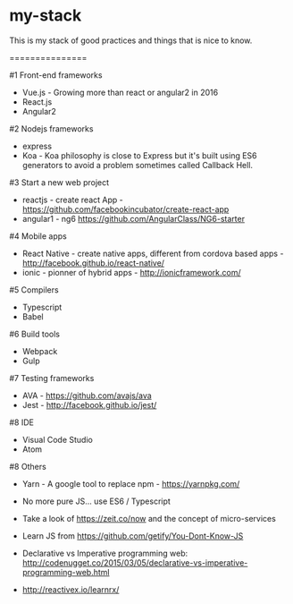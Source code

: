 # my-stack
This is my stack of good practices and things that is nice to know.

===============

#1 Front-end frameworks

* Vue.js - Growing more than react or angular2 in 2016
* React.js
* Angular2

#2 Nodejs frameworks

* express
* Koa - Koa philosophy is close to Express but it's built using ES6 generators to avoid a problem sometimes called Callback Hell.

#3 Start a new web project

* reactjs - create react App - https://github.com/facebookincubator/create-react-app
* angular1 - ng6 https://github.com/AngularClass/NG6-starter

#4 Mobile apps

* React Native - create native apps, different from cordova based apps - http://facebook.github.io/react-native/
* ionic -   pionner of hybrid apps - http://ionicframework.com/

#5 Compilers

* Typescript
* Babel

#6 Build tools

* Webpack
* Gulp

#7 Testing frameworks

* AVA - https://github.com/avajs/ava
* Jest - http://facebook.github.io/jest/

#8 IDE

* Visual Code Studio
* Atom

#8 Others

* Yarn - A google tool to replace npm - https://yarnpkg.com/
* No more pure JS... use ES6 / Typescript
* Take a look of https://zeit.co/now and the concept of micro-services
* Learn JS from https://github.com/getify/You-Dont-Know-JS

* Declarative vs Imperative programming web: http://codenugget.co/2015/03/05/declarative-vs-imperative-programming-web.html
* http://reactivex.io/learnrx/
